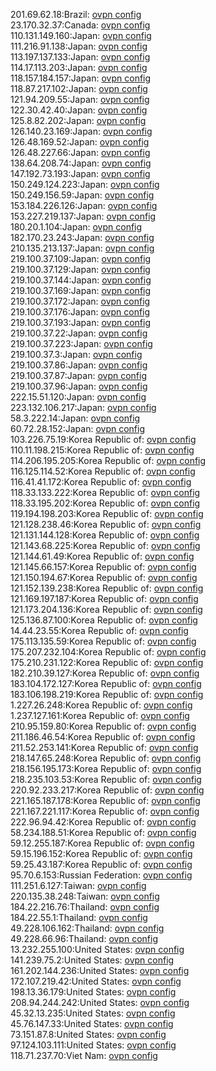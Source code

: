 201.69.62.18:Brazil: [ovpn config](vpn/201_69_62_18.ovpn)  
23.170.32.37:Canada: [ovpn config](vpn/23_170_32_37.ovpn)  
110.131.149.160:Japan: [ovpn config](vpn/110_131_149_160.ovpn)  
111.216.91.138:Japan: [ovpn config](vpn/111_216_91_138.ovpn)  
113.197.137.133:Japan: [ovpn config](vpn/113_197_137_133.ovpn)  
114.17.113.203:Japan: [ovpn config](vpn/114_17_113_203.ovpn)  
118.157.184.157:Japan: [ovpn config](vpn/118_157_184_157.ovpn)  
118.87.217.102:Japan: [ovpn config](vpn/118_87_217_102.ovpn)  
121.94.209.55:Japan: [ovpn config](vpn/121_94_209_55.ovpn)  
122.30.42.40:Japan: [ovpn config](vpn/122_30_42_40.ovpn)  
125.8.82.202:Japan: [ovpn config](vpn/125_8_82_202.ovpn)  
126.140.23.169:Japan: [ovpn config](vpn/126_140_23_169.ovpn)  
126.48.169.52:Japan: [ovpn config](vpn/126_48_169_52.ovpn)  
126.48.227.66:Japan: [ovpn config](vpn/126_48_227_66.ovpn)  
138.64.208.74:Japan: [ovpn config](vpn/138_64_208_74.ovpn)  
147.192.73.193:Japan: [ovpn config](vpn/147_192_73_193.ovpn)  
150.249.124.223:Japan: [ovpn config](vpn/150_249_124_223.ovpn)  
150.249.156.59:Japan: [ovpn config](vpn/150_249_156_59.ovpn)  
153.184.226.126:Japan: [ovpn config](vpn/153_184_226_126.ovpn)  
153.227.219.137:Japan: [ovpn config](vpn/153_227_219_137.ovpn)  
180.20.1.104:Japan: [ovpn config](vpn/180_20_1_104.ovpn)  
182.170.23.243:Japan: [ovpn config](vpn/182_170_23_243.ovpn)  
210.135.213.137:Japan: [ovpn config](vpn/210_135_213_137.ovpn)  
219.100.37.109:Japan: [ovpn config](vpn/219_100_37_109.ovpn)  
219.100.37.129:Japan: [ovpn config](vpn/219_100_37_129.ovpn)  
219.100.37.144:Japan: [ovpn config](vpn/219_100_37_144.ovpn)  
219.100.37.169:Japan: [ovpn config](vpn/219_100_37_169.ovpn)  
219.100.37.172:Japan: [ovpn config](vpn/219_100_37_172.ovpn)  
219.100.37.176:Japan: [ovpn config](vpn/219_100_37_176.ovpn)  
219.100.37.193:Japan: [ovpn config](vpn/219_100_37_193.ovpn)  
219.100.37.22:Japan: [ovpn config](vpn/219_100_37_22.ovpn)  
219.100.37.223:Japan: [ovpn config](vpn/219_100_37_223.ovpn)  
219.100.37.3:Japan: [ovpn config](vpn/219_100_37_3.ovpn)  
219.100.37.86:Japan: [ovpn config](vpn/219_100_37_86.ovpn)  
219.100.37.87:Japan: [ovpn config](vpn/219_100_37_87.ovpn)  
219.100.37.96:Japan: [ovpn config](vpn/219_100_37_96.ovpn)  
222.15.51.120:Japan: [ovpn config](vpn/222_15_51_120.ovpn)  
223.132.106.217:Japan: [ovpn config](vpn/223_132_106_217.ovpn)  
58.3.222.14:Japan: [ovpn config](vpn/58_3_222_14.ovpn)  
60.72.28.152:Japan: [ovpn config](vpn/60_72_28_152.ovpn)  
103.226.75.19:Korea Republic of: [ovpn config](vpn/103_226_75_19.ovpn)  
110.11.198.215:Korea Republic of: [ovpn config](vpn/110_11_198_215.ovpn)  
114.206.195.205:Korea Republic of: [ovpn config](vpn/114_206_195_205.ovpn)  
116.125.114.52:Korea Republic of: [ovpn config](vpn/116_125_114_52.ovpn)  
116.41.41.172:Korea Republic of: [ovpn config](vpn/116_41_41_172.ovpn)  
118.33.133.222:Korea Republic of: [ovpn config](vpn/118_33_133_222.ovpn)  
118.33.195.202:Korea Republic of: [ovpn config](vpn/118_33_195_202.ovpn)  
119.194.198.203:Korea Republic of: [ovpn config](vpn/119_194_198_203.ovpn)  
121.128.238.46:Korea Republic of: [ovpn config](vpn/121_128_238_46.ovpn)  
121.131.144.128:Korea Republic of: [ovpn config](vpn/121_131_144_128.ovpn)  
121.143.68.225:Korea Republic of: [ovpn config](vpn/121_143_68_225.ovpn)  
121.144.61.49:Korea Republic of: [ovpn config](vpn/121_144_61_49.ovpn)  
121.145.66.157:Korea Republic of: [ovpn config](vpn/121_145_66_157.ovpn)  
121.150.194.67:Korea Republic of: [ovpn config](vpn/121_150_194_67.ovpn)  
121.152.139.238:Korea Republic of: [ovpn config](vpn/121_152_139_238.ovpn)  
121.169.197.187:Korea Republic of: [ovpn config](vpn/121_169_197_187.ovpn)  
121.173.204.136:Korea Republic of: [ovpn config](vpn/121_173_204_136.ovpn)  
125.136.87.100:Korea Republic of: [ovpn config](vpn/125_136_87_100.ovpn)  
14.44.23.55:Korea Republic of: [ovpn config](vpn/14_44_23_55.ovpn)  
175.113.135.59:Korea Republic of: [ovpn config](vpn/175_113_135_59.ovpn)  
175.207.232.104:Korea Republic of: [ovpn config](vpn/175_207_232_104.ovpn)  
175.210.231.122:Korea Republic of: [ovpn config](vpn/175_210_231_122.ovpn)  
182.210.39.127:Korea Republic of: [ovpn config](vpn/182_210_39_127.ovpn)  
183.104.172.127:Korea Republic of: [ovpn config](vpn/183_104_172_127.ovpn)  
183.106.198.219:Korea Republic of: [ovpn config](vpn/183_106_198_219.ovpn)  
1.227.26.248:Korea Republic of: [ovpn config](vpn/1_227_26_248.ovpn)  
1.237.127.161:Korea Republic of: [ovpn config](vpn/1_237_127_161.ovpn)  
210.95.159.80:Korea Republic of: [ovpn config](vpn/210_95_159_80.ovpn)  
211.186.46.54:Korea Republic of: [ovpn config](vpn/211_186_46_54.ovpn)  
211.52.253.141:Korea Republic of: [ovpn config](vpn/211_52_253_141.ovpn)  
218.147.65.248:Korea Republic of: [ovpn config](vpn/218_147_65_248.ovpn)  
218.156.195.173:Korea Republic of: [ovpn config](vpn/218_156_195_173.ovpn)  
218.235.103.53:Korea Republic of: [ovpn config](vpn/218_235_103_53.ovpn)  
220.92.233.217:Korea Republic of: [ovpn config](vpn/220_92_233_217.ovpn)  
221.165.187.178:Korea Republic of: [ovpn config](vpn/221_165_187_178.ovpn)  
221.167.221.117:Korea Republic of: [ovpn config](vpn/221_167_221_117.ovpn)  
222.96.94.42:Korea Republic of: [ovpn config](vpn/222_96_94_42.ovpn)  
58.234.188.51:Korea Republic of: [ovpn config](vpn/58_234_188_51.ovpn)  
59.12.255.187:Korea Republic of: [ovpn config](vpn/59_12_255_187.ovpn)  
59.15.196.152:Korea Republic of: [ovpn config](vpn/59_15_196_152.ovpn)  
59.25.43.187:Korea Republic of: [ovpn config](vpn/59_25_43_187.ovpn)  
95.70.6.153:Russian Federation: [ovpn config](vpn/95_70_6_153.ovpn)  
111.251.6.127:Taiwan: [ovpn config](vpn/111_251_6_127.ovpn)  
220.135.38.248:Taiwan: [ovpn config](vpn/220_135_38_248.ovpn)  
184.22.216.76:Thailand: [ovpn config](vpn/184_22_216_76.ovpn)  
184.22.55.1:Thailand: [ovpn config](vpn/184_22_55_1.ovpn)  
49.228.106.162:Thailand: [ovpn config](vpn/49_228_106_162.ovpn)  
49.228.66.96:Thailand: [ovpn config](vpn/49_228_66_96.ovpn)  
13.232.255.100:United States: [ovpn config](vpn/13_232_255_100.ovpn)  
141.239.75.2:United States: [ovpn config](vpn/141_239_75_2.ovpn)  
161.202.144.236:United States: [ovpn config](vpn/161_202_144_236.ovpn)  
172.107.219.42:United States: [ovpn config](vpn/172_107_219_42.ovpn)  
198.13.36.179:United States: [ovpn config](vpn/198_13_36_179.ovpn)  
208.94.244.242:United States: [ovpn config](vpn/208_94_244_242.ovpn)  
45.32.13.235:United States: [ovpn config](vpn/45_32_13_235.ovpn)  
45.76.147.33:United States: [ovpn config](vpn/45_76_147_33.ovpn)  
73.151.87.8:United States: [ovpn config](vpn/73_151_87_8.ovpn)  
97.124.103.111:United States: [ovpn config](vpn/97_124_103_111.ovpn)  
118.71.237.70:Viet Nam: [ovpn config](vpn/118_71_237_70.ovpn)  
